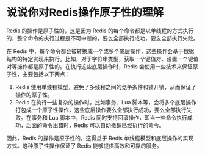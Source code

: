 # 说说你对Redis操作原子性的理解

Redis 的操作是原子性的，这是因为 Redis 的每个命令都是以单线程的方式执行的，整个命令的执行过程是不可中断的，要么全部执行成功，要么全部执行失败。

在 Redis 中，每个命令都会被转换成一个或多个底层操作，这些操作会基于数据结构的特定实现来执行。比如，对于字符串类型，获取一个键值对、设置一个键值对等操作都是原子性的。在执行这些底层操作时，Redis 会使用一些技术来保证原子性，主要包括以下两点：

1. Redis 使用单线程模型，避免了多线程之间的竞争条件和锁开销，从而保证了操作的原子性。
2. Redis 在执行一些复杂的操作时，比如事务、Lua 脚本等，会将多个底层操作打包成一个原子性操作，这些底层操作要么全部执行成功，要么全部执行失败。在事务和 Lua 脚本中，Redis 同时支持回滚操作，即当一些命令执行成功，后面的命令出错时，Redis 可以自动撤销已经执行的命令。

因此，Redis 的操作是原子性的，这得益于 Redis 单线程模型和底层操作的实现方式。这种原子性操作保证了 Redis 能够提供高效和可靠的服务。

